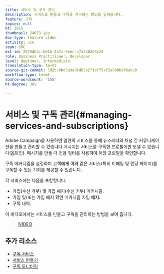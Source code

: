 ```yaml
---
title: 서비스 및 구독 관리
description: 서비스를 만들고 구독을 관리하는 방법을 알아봅니다.
feature: 구독
topics: null
kt: 1815
thumbnail: 24673.jpg
doc-type: feature video
activity: use
team: DOC
exl-id: 2970db2c-b01b-4a7c-9eec-47a530209c24
role: Business Practitioner, Developer
level: Beginner, Intermediate
translation-type: tm+mt
source-git-commit: 5d2bc8bd3a3a0fdb5e2f1ef75af2ab60b8f6abc8
workflow-type: tm+mt
source-wordcount: '155'
ht-degree: 36%

---
```


# 서비스 및 구독 관리{#managing-services-and-subscriptions}

Adobe Campaign을 사용하면 일련의 서비스를 통해 뉴스레터와 채널 간 커뮤니케이션을 만들고 관리할 수 있습니다.메시지는 서비스를 구독한 프로필에만 보낼 수 있습니다(옵트인). 메시지를 만들 때 전용 필터를 사용하여 해당 프로필을 확인합니다.

구독 메커니즘을 설정하여 고객에게 이와 같은 서비스(특히 이메일 및 랜딩 페이지)를 구독할 수 있는 기회를 제공할 수 있습니다.

각 서비스에는 다음을 포함합니다.

* 가입(수신 거부) 및 가입 해지(수신 거부) 메커니즘.
* 가입 및/또는 가입 해지 확인 메커니즘 가입 해지.
* 구독 내역.

이 비디오에서는 서비스를 만들고 구독을 관리하는 방법을 보여 줍니다.

>[!VIDEO](https://video.tv.adobe.com/v/24673?quality=12)

## 추가 리소스

* [구독 서비스](https://docs.adobe.com/content/help/en/campaign-standard/using/managing-processes-and-data/data-management-activities/subscription-services.html)
* [서비스 만들기](https://docs.adobe.com/content/help/en/campaign-standard/using/profiles-and-audiences/managing-subscriptions/creating-a-service.html)
* [구독 모니터링](https://docs.adobe.com/content/help/en/campaign-standard/using/profiles-and-audiences/managing-subscriptions/monitoring-subscriptions.html)

